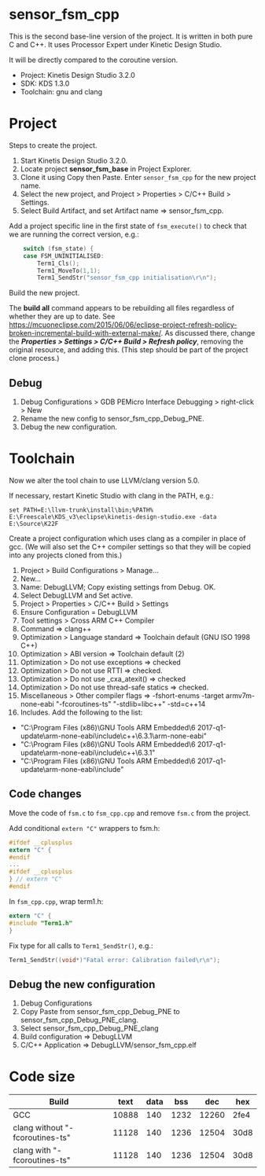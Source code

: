# sensor_fsm_cpp

This is the second base-line version of the project. It is written in both pure C and C++. It uses Processor Expert under Kinetic Design Studio.

It will be directly compared to the coroutine version.

- Project: Kinetis Design Studio 3.2.0
- SDK: KDS 1.3.0
- Toolchain: gnu and clang

# Project

Steps to create the project.

1. Start Kinetis Design Studio 3.2.0.
2. Locate project **sensor_fsm_base** in Project Explorer.
3. Clone it using Copy then Paste. Enter `sensor_fsm_cpp` for the new project name.
4. Select the new project, and Project > Properties > C/C++ Build > Settings.
5. Select Build Artifact, and set Artifact name => sensor_fsm_cpp.

Add a project specific line in the first state of `fsm_execute()` to check that we are running the correct version, e.g.:

```c
	switch (fsm_state) {
	case FSM_UNINITIALISED:
		Term1_Cls();
		Term1_MoveTo(1,1);
		Term1_SendStr("sensor_fsm_cpp initialisation\r\n");
```

Build the new project. 

The **build all** command appears to be rebuilding all files regardless of whether they are up to date. See https://mcuoneclipse.com/2015/06/06/eclipse-project-refresh-policy-broken-incremental-build-with-external-make/. As discussed there, change the ***Properties > Settings > C/C++ Build > Refresh policy***, removing the original resource, and adding this. (This step should be part of the project clone process.)

## Debug

1. Debug Configurations > GDB PEMicro Interface Debugging > right-click > New
2. Rename the new config to sensor_fsm_cpp_Debug_PNE.
3. Debug the new configuration.

# Toolchain

Now we alter the tool chain to use LLVM/clang version 5.0.

If necessary, restart Kinetic Studio with clang in the PATH, e.g.:

```
set PATH=E:\llvm-trunk\install\bin;%PATH%
E:\Freescale\KDS_v3\eclipse\kinetis-design-studio.exe -data E:\Source\K22F
```

Create a project configuration which uses clang as a compiler in place of gcc. (We will also set the C++ compiler settings so that they will be copied into any projects cloned from this.)

1. Project > Build Configurations > Manage...
2. New...
3. Name: DebugLLVM; Copy existing settings from Debug. OK.
4. Select DebugLLVM and Set active.
5. Project > Properties > C/C++ Build > Settings
6. Ensure Configuration = DebugLLVM
7. Tool settings > Cross ARM C++ Compiler 
8. Command => clang++
9. Optimization > Language standard => Toolchain default (GNU ISO 1998 C++)
10. Optimization > ABI version => Toolchain default (2)
11. Optimization > Do not use exceptions => checked
12. Optimization > Do not use RTTI => checked.
13. Optimization > Do not use _cxa_atexit() => checked
14. Optimization > Do not use thread-safe statics => checked.
15. Miscellaneous > Other compiler flags => -fshort-enums -target armv7m-none-eabi "-fcoroutines-ts" "-stdlib=libc++" -std=c++14 
16. Includes. Add the following to the list:
- "C:\Program Files (x86)\GNU Tools ARM Embedded\6 2017-q1-update\arm-none-eabi\include\c++\6.3.1\arm-none-eabi"
- "C:\Program Files (x86)\GNU Tools ARM Embedded\6 2017-q1-update\arm-none-eabi\include\c++\6.3.1"
- "C:\Program Files (x86)\GNU Tools ARM Embedded\6 2017-q1-update\arm-none-eabi\include"

## Code changes

Move the code of `fsm.c` to `fsm_cpp.cpp` and remove `fsm.c` from the project.

Add conditional `extern "C"` wrappers to fsm.h: 

```c
#ifdef __cplusplus
extern "C" {
#endif
...
#ifdef __cplusplus
} // extern "C"
#endif
```

In `fsm_cpp.cpp`, wrap term1.h:

```c
extern "C" {
#include "Term1.h"
}
```

Fix type for all calls to `Term1_SendStr()`, e.g.:

```c
Term1_SendStr((void*)"Fatal error: Calibration failed\r\n");
```

## Debug the new configuration

1. Debug Configurations
2. Copy Paste from sensor_fsm_cpp_Debug_PNE to sensor_fsm_cpp_Debug_PNE_clang.
3. Select sensor_fsm_cpp_Debug_PNE_clang
4. Build configuration => DebugLLVM
5. C/C++ Application => DebugLLVM/sensor_fsm_cpp.elf

# Code size

Build | text | data | bss | dec | hex
--- | --- | --- | --- | --- | --- 
GCC | 10888 | 140 | 1232 | 12260 | 2fe4
clang without "-fcoroutines-ts" | 11128 | 140 | 1236 | 12504 | 30d8
clang with "-fcoroutines-ts" | 11128 | 140 | 1236 | 12504 | 30d8

